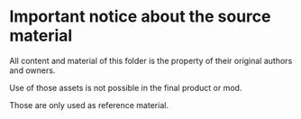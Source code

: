 # Important notice about the source material

All content and material of this folder is the property of their original authors and owners.

Use of those assets is not possible in the final product or mod.

Those are only used as reference material.
